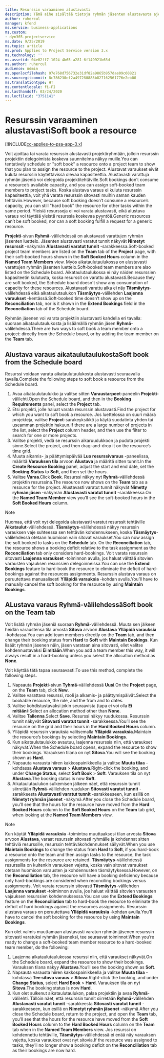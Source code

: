 ```yaml
---
title: Resurssin varaaminen alustavasti
description: Tämä aihe sisältää tietoja ryhmän jäsenten alustavasta ajoittamisesta tai varaamisesta.
author: ruhercul
manager: kfend
ms.service: business-applications
ms.custom:
- dyn365-projectservice
ms.date: 9/25/2019
ms.topic: article
ms.prod: Applies to Project Service version 3.x
ms.technology: ''
ms.assetid: 04e02ff7-1024-4b65-a281-6f149921b63d
ms.author: ruhercul
audience: Admin
ms.openlocfilehash: 07e768d756732e31df82a9865b957dae09c60821
ms.sourcegitcommit: 8c786230ef2a497280885b827162561776e2eb00
ms.translationtype: HT
ms.contentlocale: fi-FI
ms.lasthandoff: 03/24/2020
ms.locfileid: "3751141"
---
```

# <a name="soft-book-a-resource"></a><span data-ttu-id="eadd6-103">Resurssin varaaminen alustavasti</span><span class="sxs-lookup"><span data-stu-id="eadd6-103">Soft book a resource</span></span>

[!INCLUDE[cc-applies-to-psa-app-3.x](../includes/cc-applies-to-psa-app-3x.md)]

<span data-ttu-id="eadd6-104">Voit ajoittaa tai varata resurssin alustavasti projektiryhmään, jolloin resurssin projektiin delegoimista koskeva suunnitelma näkyy muille.</span><span class="sxs-lookup"><span data-stu-id="eadd6-104">You can tentatively schedule or "soft book" a resource onto a project team to show that you plan to assign the resource to the project.</span></span> <span data-ttu-id="eadd6-105">Alustavat varaukset eivät kuluta resurssin käytettävissä olevaa kapasiteettia. Alustavasti varattuja ryhmän jäseniä voi delegoida projektitehtäville.</span><span class="sxs-lookup"><span data-stu-id="eadd6-105">Soft bookings don’t consume a resource’s available capacity, and you can assign soft-booked team members to project tasks.</span></span> <span data-ttu-id="eadd6-106">Koska alustava varaus ei kuluta resurssin kapasiteettia, voit yhä varata resurssin sitovasti muihin saman kauden tehtäviin.</span><span class="sxs-lookup"><span data-stu-id="eadd6-106">However, because soft booking doesn’t consume a resource’s capacity, you can still "hard book" the resource for other tasks within the same period.</span></span> <span data-ttu-id="eadd6-107">Yleisiä resursseja ei voi varata alustavasti, eikä alustava varaus voi täyttää yleistä resurssia koskevaa pyyntöä.</span><span class="sxs-lookup"><span data-stu-id="eadd6-107">Generic resources can’t be soft booked, nor can a soft booking fulfill a request for a generic resource.</span></span>

<span data-ttu-id="eadd6-108">**Projekti**-sivun **Ryhmä**-välilehdessä on alustavasti varattujen ryhmän jäsenten luettelo. Jäsenten alustavasti varatut tunnit näkyvät **Nimetyt resurssit** -näkymän **Alustavasti varatut tunnit** -sarakkeessa.</span><span class="sxs-lookup"><span data-stu-id="eadd6-108">Soft-booked project team members are listed on the **Team** tab of the **Project** page, with their soft-booked hours shown in the **Soft Booked Hours** column in the **Named Team Members** view.</span></span> <span data-ttu-id="eadd6-109">Myös aikataulutaulukossa on alustavasti varattujen ryhmän jäsenten luettelo.</span><span class="sxs-lookup"><span data-stu-id="eadd6-109">Soft-booked team members are also listed on the Schedule board.</span></span> <span data-ttu-id="eadd6-110">Aikataulutaulukossa ei näy näiden resurssien kapasiteetin kulutusta, koska resurssit on varattu alustavasti.</span><span class="sxs-lookup"><span data-stu-id="eadd6-110">Because they are soft booked, the Schedule board doesn't show any consumption of capacity for these resources.</span></span> <span data-ttu-id="eadd6-111">Alustavasti varattu aika ei näy **Täsmäytys**-välilehdessä eikä aikataulutaulukon **Täsmäytys**-välilehden **Laajenna varaukset** -kentässä.</span><span class="sxs-lookup"><span data-stu-id="eadd6-111">Soft-booked time doesn’t show up on the **Reconciliation** tab, nor is it shown in the **Extend Bookings** field in the **Reconciliation** tab of the Schedule board.</span></span> 

<span data-ttu-id="eadd6-112">Ryhmän jäsenen voi varata projektiin alustavasti kahdella eri tavalla: suoraan aikataulutaulukosta ja lisäämällä ryhmän jäsen **Ryhmä**-välilehdessä.</span><span class="sxs-lookup"><span data-stu-id="eadd6-112">There are two ways to soft book a team member onto a project: directly from the Schedule board, or by adding the team member on the **Team** tab.</span></span> 

## <a name="soft-book-from-the-schedule-board"></a><span data-ttu-id="eadd6-113">Alustava varaus aikataulutaulukosta</span><span class="sxs-lookup"><span data-stu-id="eadd6-113">Soft book from the Schedule board</span></span>
<span data-ttu-id="eadd6-114">Resurssi voidaan varata aikataulutaulukosta alustavasti seuraavalla tavalla.</span><span class="sxs-lookup"><span data-stu-id="eadd6-114">Complete the following steps to soft book a resource from the Schedule board.</span></span> 

1. <span data-ttu-id="eadd6-115">Avaa aikataulutaulukko ja valitse sitten **Varaustarpeet**-paneelin **Projekti**-välilehti.</span><span class="sxs-lookup"><span data-stu-id="eadd6-115">Open the Schedule board, and then in the **Booking Requirements** panel, select the **Project** tab.</span></span>
2. <span data-ttu-id="eadd6-116">Etsi projekti, jolle haluat varata resurssin alustavasti.</span><span class="sxs-lookup"><span data-stu-id="eadd6-116">Find the project for which you want to soft book a resource.</span></span> <span data-ttu-id="eadd6-117">Jos luettelossa on suuri määrä projekteja, valitse **Project**-sarakeyksikkö ja käytä suodatinta yhden tai useamman projektin hakuun.</span><span class="sxs-lookup"><span data-stu-id="eadd6-117">If there are a large number of projects in the list, select the **Project** column header, and then use the filter to search for one or more projects.</span></span>
3. <span data-ttu-id="eadd6-118">Valitse projekti, vedä se resurssin aikaruudukkoon ja pudota projekti sinne.</span><span class="sxs-lookup"><span data-stu-id="eadd6-118">Select the project, and then drag-and-drop it on the resource’s time grid.</span></span>
5. <span data-ttu-id="eadd6-119">Muuta alkamis- ja päättymispäivää **Luo resurssivaraus** -paneelissa, määritä **Varauksen tila** arvoon **Alustava** ja määritä sitten tunnit.</span><span class="sxs-lookup"><span data-stu-id="eadd6-119">In the **Create Resource Booking** panel, adjust the start and end date, set the **Booking Status** to **Soft**, and then set the hours.</span></span> 
6. <span data-ttu-id="eadd6-120">Valitse **Varaa**.</span><span class="sxs-lookup"><span data-stu-id="eadd6-120">Click **Book**.</span></span> <span data-ttu-id="eadd6-121">Resurssi näkyy nyt **Ryhmä**-välilehdessä projektin resurssina.</span><span class="sxs-lookup"><span data-stu-id="eadd6-121">The resource now shows on the **Team** tab as a resource for the project.</span></span> <span data-ttu-id="eadd6-122">Alustavasti varatut tunnit näkyvät **Nimetty ryhmän jäsen** -näkymän **Alustavasti varatut tunnit** -sarakkeessa.</span><span class="sxs-lookup"><span data-stu-id="eadd6-122">On the **Named Team Member** view you’ll see the soft-booked hours in the **Soft Booked Hours** column.</span></span>

> [!NOTE]
> <span data-ttu-id="eadd6-123">Huomaa, että voit nyt delegoida alustavasti varatut resurssit tehtäville **Aikataulut**-välilehdessä. **Täsmäytys**-välilehdessä näkyy resurssin varauksen vaje suhteessa sen tehtävän kohdennukseen, koska **Täsmäytys**-välilehdessä otetaan huomioon vain sitovat varaukset.</span><span class="sxs-lookup"><span data-stu-id="eadd6-123">You can now assign the soft booked to tasks on the **Schedule** tab. On the **Reconciliation** tab, the resource shows a booking deficit relative to the task assignment as the **Reconciliation** tab only considers hard-bookings.</span></span> <span data-ttu-id="eadd6-124">Voit varata resurssin sitovasti **Laajenna varaukset** -toiminnon avulla, jos haluat välttää sitovien varausten vajauksen resurssien delegoinneissa.</span><span class="sxs-lookup"><span data-stu-id="eadd6-124">You can use the **Extend Bookings** feature to hard-book the resource to eliminate the deficit of hard-bookings against the resources assignments.</span></span> <span data-ttu-id="eadd6-125">Resurssin alustava varaus on peruutettava manuaalisesti **Ylläpidä varauksia** -kohdan avulla.</span><span class="sxs-lookup"><span data-stu-id="eadd6-125">You’ll have to manually cancel the soft booking for the resource by using **Maintain Bookings**.</span></span>

## <a name="soft-book-on-the-team-tab"></a><span data-ttu-id="eadd6-126">ALustava varaus Ryhmä-välilehdessä</span><span class="sxs-lookup"><span data-stu-id="eadd6-126">Soft book on the Team tab</span></span>

<span data-ttu-id="eadd6-127">Voit lisätä ryhmän jäseniä suoraan **Ryhmä**-välilehdessä. Muuta sen jälkeen heidän varaustensa tila arvosta **Sitova** arvoon **Alustava** **Ylläpidä varauksia** -kohdassa.</span><span class="sxs-lookup"><span data-stu-id="eadd6-127">You can add team members directly on the **Team** tab, and then change their booking status from **Hard** to **Soft** with **Maintain Bookings**.</span></span> <span data-ttu-id="eadd6-128">Kun lisäät ryhmän jäsenen näin, jäsen varataan aina sitovasti, ellet valitse kohdennustavaksi **Ei mitään**.</span><span class="sxs-lookup"><span data-stu-id="eadd6-128">When you add a team member this way, it will always result in a hard-booking unless you select the allocation method as **None**.</span></span>

<span data-ttu-id="eadd6-129">Voit käyttää tätä tapaa seuraavasti:</span><span class="sxs-lookup"><span data-stu-id="eadd6-129">To use this method, complete the following steps.</span></span>

1. <span data-ttu-id="eadd6-130">Napsauta **Projekti**-sivun **Tyhmä**-välilehdessä **Uusi**.</span><span class="sxs-lookup"><span data-stu-id="eadd6-130">On the **Project** page, on the **Team** tab, click **New**.</span></span>
2. <span data-ttu-id="eadd6-131">Valitse varattava resurssi, rooli ja alkamis- ja päättymispäivät.</span><span class="sxs-lookup"><span data-stu-id="eadd6-131">Select the bookable resource, the role, and the from and to dates.</span></span>
3. <span data-ttu-id="eadd6-132">Valitse kohdistustavaksi jokin seuraavista (tapa ei voi olla **Ei mitään**):</span><span class="sxs-lookup"><span data-stu-id="eadd6-132">Select an allocation method other than **None**.</span></span>
4. <span data-ttu-id="eadd6-133">Valitse **Tallenna**.</span><span class="sxs-lookup"><span data-stu-id="eadd6-133">Select **Save**.</span></span> <span data-ttu-id="eadd6-134">Resurssi näkyy ruudukossa. Resurssin tunnit näkyvät **Sitovasti varatut tunnit** -sarakkeessa.</span><span class="sxs-lookup"><span data-stu-id="eadd6-134">You’ll see the resource on the grid and their hours in the **Hard Booked Hours** column.</span></span>
5. <span data-ttu-id="eadd6-135">Ylläpidä resurssin varauksia valitsemalla **Ylläpidä varauksia**.</span><span class="sxs-lookup"><span data-stu-id="eadd6-135">Maintain the resource’s bookings by selecting **Maintain Bookings**.</span></span>
6. <span data-ttu-id="eadd6-136">Kun aikataulutaulukko avautuu, laajenna resurssia niin, että varaukset näkyvät.</span><span class="sxs-lookup"><span data-stu-id="eadd6-136">When the Schedule board opens, expand the resource to show their bookings.</span></span> <span data-ttu-id="eadd6-137">Varauksen tilana on nyt **Sitova**.</span><span class="sxs-lookup"><span data-stu-id="eadd6-137">You will see the booking shown as **Hard**.</span></span>
7. <span data-ttu-id="eadd6-138">Napsauta varausta hiiren kakkospainikkeella ja valitse **Muuta tilaa** -kohdassa **Alustava varaus** \> **Alustava**.</span><span class="sxs-lookup"><span data-stu-id="eadd6-138">Right-click the booking, and under **Change Status**, select **Soft Book** \> **Soft**.</span></span> <span data-ttu-id="eadd6-139">Varauksen tila on nyt **Alustava**.</span><span class="sxs-lookup"><span data-stu-id="eadd6-139">The booking status is now **Soft**.</span></span>
8. <span data-ttu-id="eadd6-140">Aikataulutaulukon sulkemisen jälkeen näet, että resurssin tunnit siirretään **Ryhmä**-välilehden ruudukon **Sitovasti varatut tunnit** -sarakkeesta **Alustavasti varatut tunnit** -sarakkeeseen, kun esillä on **Nimetyt ryhmän jäsenet** -näkymä.</span><span class="sxs-lookup"><span data-stu-id="eadd6-140">After you close the Schedule board, you’ll see that the hours for the resource have moved from the **Hard Booked Hours** column to the **Soft Booked Hours** on the **Team** tab grid, when looking at the **Named Team Members** view.</span></span>

> [!NOTE]
> <span data-ttu-id="eadd6-141">Kun käytät **Ylläpidä varauksia** -toimintoa muuttaaksesi tilan arvosta **Sitova** arvoon **Alustava**, varaat resurssin sitovasti ryhmälle ja kohdennat sitten tehtäviä resurssille, resurssin tehtäväkohdennukset säilyvät.</span><span class="sxs-lookup"><span data-stu-id="eadd6-141">When you use **Maintain Bookings** to change the status from **Hard** to **Soft**, if you hard-book a resource onto the team and then assign tasks to the resource, the task assignments for the resource are retained.</span></span> <span data-ttu-id="eadd6-142">**Täsmäytys**-välilehdessä resurssilla on kuitenkin varauksen vajetta, koska vain sitovat varaukset otetaan huomioon varausten ja kohdennusten täsmäytyksessä.</span><span class="sxs-lookup"><span data-stu-id="eadd6-142">However, on the **Reconciliation** tab, the resource will have a booking deficiency because only hard-bookings are considered when reconciling bookings versus assignments.</span></span> <span data-ttu-id="eadd6-143">Voit varata resurssin sitovasti **Täsmäytys**-välilehden **Laajenna varaukset** -toiminnon avulla, jos haluat välttää sitovien varausten vajauksen resurssien kohdennuksessa.</span><span class="sxs-lookup"><span data-stu-id="eadd6-143">You can use the **Extend Bookings** feature on the **Reconciliation** tab to hard-book the resource to eliminate the deficit of hard bookings against the resources assignments.</span></span> <span data-ttu-id="eadd6-144">Resurssin alustava varaus on peruutettava **Ylläpidä varauksia** -kohdan avulla.</span><span class="sxs-lookup"><span data-stu-id="eadd6-144">You’ll have to cancel the soft booking for the resource by using **Maintain Bookings**.</span></span>

<span data-ttu-id="eadd6-145">Kun olet valmis muuttamaan alustavasti varatun ryhmän jäsenen resurssin sitovasti varatuksi ryhmän jäseneksi, tee seuraavat toiminnot:</span><span class="sxs-lookup"><span data-stu-id="eadd6-145">When you’re ready to change a soft-booked team member resource to a hard-booked team member, do the following:</span></span>

1. <span data-ttu-id="eadd6-146">Laajenna aikataulutaulukossa resurssi niin, että varaukset näkyvät.</span><span class="sxs-lookup"><span data-stu-id="eadd6-146">On the Schedule board, expand the resource to show their bookings.</span></span> <span data-ttu-id="eadd6-147">Varauksen tilana näkyy **Alustava**.</span><span class="sxs-lookup"><span data-stu-id="eadd6-147">You’ll see the booking shown as **Soft**.</span></span>
2. <span data-ttu-id="eadd6-148">Napsauta varausta hiiren kakkospainikkeella ja valitse **Muuta tilaa** -kohdassa **Tee sitova varaus** \> **Sitova**.</span><span class="sxs-lookup"><span data-stu-id="eadd6-148">Right-click the booking, and under **Change Status**, select **Hard Book** \> **Hard**.</span></span> <span data-ttu-id="eadd6-149">Varauksen tila on nyt **Sitova**.</span><span class="sxs-lookup"><span data-stu-id="eadd6-149">The booking status is now **Hard**.</span></span>
3. <span data-ttu-id="eadd6-150">Kun olet sulkenut aikataulutaulukon, palaa projektiin ja avaa **Ryhmä**-välilehti. Tällöin näet, että resurssin tunnit siirretään **Ryhmä**-välilehden **Alustavasti varatut tunnit** -sarakkeesta **Sitovasti varatut tunnit** -sarakkeeseen, kun esillä on **Nimetyt ryhmän jäsenet** -näkymä.</span><span class="sxs-lookup"><span data-stu-id="eadd6-150">After you close the Schedule board, return to the project, and open the **Team** tab, you’ll see that the hours for the resource have moved from the **Soft Booked Hours** column to the **Hard Booked Hours** column on the **Team** tab when in the **Named Team Members** view.</span></span> <span data-ttu-id="eadd6-151">Jos resurssi on kohdennettu tehtäville, **Täsmäytys**-välilehdessä ei enää näy varauksen vajetta, koska varaukset ovat nyt sitovia.</span><span class="sxs-lookup"><span data-stu-id="eadd6-151">If the resource was assigned to tasks, they’ll no longer show a booking deficit on the **Reconciliation** tab as their bookings are now hard.</span></span>

